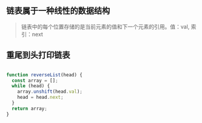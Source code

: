 ## 链表属于一种线性的数据结构

> 链表中的每个位置存储的是当前元素的值和下一个元素的引用。值：val, 索引：next

## 重尾到头打印链表

```js

function reverseList(head) {
  const array = [];
  while (head) {
    array.unshift(head.val);
    head = head.next;
  }
  return array;
}
```

